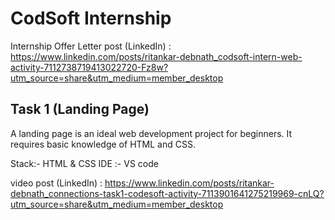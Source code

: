 # CodSoft Internship

Internship Offer Letter post (LinkedIn) : https://www.linkedin.com/posts/ritankar-debnath_codsoft-intern-web-activity-7112738719413022720-Fz8w?utm_source=share&utm_medium=member_desktop

## Task 1 (Landing Page)

A landing page is an ideal web development project for beginners. It requires basic
knowledge of HTML and CSS.

Stack:- HTML & CSS
IDE :- VS code

video post (LinkedIn) : https://www.linkedin.com/posts/ritankar-debnath_connections-task1-codesoft-activity-7113901641275219969-cnLQ?utm_source=share&utm_medium=member_desktop
